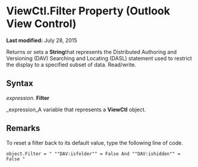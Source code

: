 
# ViewCtl.Filter Property (Outlook View Control)

 **Last modified:** July 28, 2015

Returns or sets a  **String**that represents the Distributed Authoring and Versioning (DAV) Searching and Locating (DASL) statement used to restrict the display to a specified subset of data. Read/write.

## Syntax

 _expression_. **Filter**

 _expression_A variable that represents a  **ViewCtl** object.


## Remarks

To reset a filter back to its default value, type the following line of code. 


```
object.Filter = " ""DAV:isfolder"" = False And ""DAV:ishidden"" = False "
```

